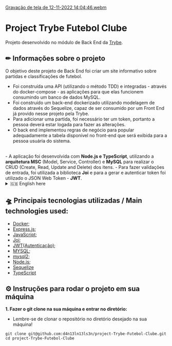 [Gravação de tela de 12-11-2022 14:04:46.webm](https://user-images.githubusercontent.com/92753791/201494989-085c1b30-6f25-4d45-865f-b66d85dfdd8d.webm)

# Project Trybe Futebol Clube
Projeto desenvolvido no módulo de Back End da [Trybe](https://www.betrybe.com/). 

## ✏ Informações sobre o projeto
O objetivo deste projeto de Back End foi criar um site informativo sobre partidas e classificações de futebol.
- Foi construída uma API (utilizando o método TDD) e integradas - através do docker-compose - as aplicações para que elas funcionem consumindo um banco de dados MySQL.
- Foi construído um back-end dockerizado utilizando modelagem de dados através do Sequelize, capaz de ser consumido por um Front End já provido nesse projeto pela Trybe.
- Para adicionar uma partida, foi necessário ter um token, portanto a pessoa deverá estar logada para fazer as alterações. 
- O back end implementou regras de negócio para popular adequadamente a tabela disponível no front-end que será exibida para a pessoa usuária do sistema.
</br>
- A aplicação foi desenvolvida com <strong>Node.js e TypeScript</strong>, utilizando a <strong>arquitetura MSC</strong> (Model, Service, Controller) e <strong>MySQL</strong> para realizar o CRUD (Create, Read, Update and Delete) dos itens.
- Para fazer validações de entrada, foi utilizada a biblioteca <strong>Joi</strong> e para a gerar e autenticar token foi utilizado o JSON Web Token - <strong>JWT</strong>.

 <details>
 <summary> 🇬🇧 English here</summary>
 ✏ Information about the project</br>
 The goal of this back-end project was to an informative website on matches and rankings of soccer. </br>
  - An API was built (using Test-driven Development - TDD) and integrated - through docker-compose - so it worked consuming data from a MySQL database.</br>
  - A dockerized back end was built using data modeling through Sequelize, able to be consumed by a Front End already supplied for this project by Trybe.</br>
  - To add a match, it was necessary to have a token, therefore the user should be logged in to make alterations.</br>
  - The back end implemented business rules to adequately populate the table available in the Front End, which is displayed to the user accessing the system.</br>
 </br>
 - The application was developed with <strong>Node.js and Typescript</strong>, using <strong>MSC architecture</strong> (Model, Service and Controller) and <strong>MySQL</strong> to perform CRUD (Create, Read, Update and Delete) operations.</br>
 - To validate data input, the <strong>Joi</strong> library was used and to generate and authenticate tokens JSON Web Token - <strong>JWT</strong>.
 </details>
 
## 🛸 Principais tecnologias utilizadas / Main technologies used: 
- [Docker](https://www.docker.com/);
- [Express.js](https://expressjs.com/);
- [JavaScript](https://developer.mozilla.org/pt-BR/docs/Web/JavaScript);
- [Joi](https://joi.dev/api/?v=17.6.0);
- [JWT(Autenticação)](https://jwt.io/);
- [MYSQL](https://www.mysql.com/);
- [mysql2](https://www.npmjs.com/package/mysql2);
- [Node.js](https://nodejs.org/en/);
- [Sequelize](https://sequelize.org/)
- [TypeScript](https://www.typescriptlang.org/)

## ⚙ Instruções para rodar o projeto em sua máquina

<strong>1. Fazer o git clone na sua máquina e entrar no diretório:</strong>
 - Lembre-se de clonar o repositório no diretório desejado na sua máquina!
 ```
 git clone git@github.com:d4n13ln13ls3n/project-Trybe-Futebol-Clube.git
 cd project-Trybe-Futebol-Clube
